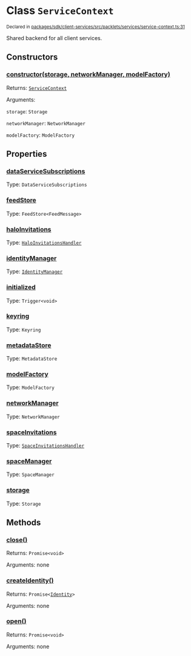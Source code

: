 # Class `ServiceContext`
<sub>Declared in [packages/sdk/client-services/src/packlets/services/service-context.ts:31](https://github.com/dxos/protocols/blob/main/packages/sdk/client-services/src/packlets/services/service-context.ts#L31)</sub>


Shared backend for all client services.

## Constructors
### [constructor(storage, networkManager, modelFactory)](https://github.com/dxos/protocols/blob/main/packages/sdk/client-services/src/packlets/services/service-context.ts#L45)


Returns: <code>[ServiceContext](/api/@dxos/client-services/classes/ServiceContext)</code>

Arguments: 

`storage`: <code>Storage</code>

`networkManager`: <code>NetworkManager</code>

`modelFactory`: <code>ModelFactory</code>

## Properties
### [dataServiceSubscriptions](https://github.com/dxos/protocols/blob/main/packages/sdk/client-services/src/packlets/services/service-context.ts#L33)
Type: <code>DataServiceSubscriptions</code>
### [feedStore](https://github.com/dxos/protocols/blob/main/packages/sdk/client-services/src/packlets/services/service-context.ts#L35)
Type: <code>FeedStore&lt;FeedMessage&gt;</code>
### [haloInvitations](https://github.com/dxos/protocols/blob/main/packages/sdk/client-services/src/packlets/services/service-context.ts#L38)
Type: <code>[HaloInvitationsHandler](/api/@dxos/client-services/classes/HaloInvitationsHandler)</code>
### [identityManager](https://github.com/dxos/protocols/blob/main/packages/sdk/client-services/src/packlets/services/service-context.ts#L37)
Type: <code>[IdentityManager](/api/@dxos/client-services/classes/IdentityManager)</code>
### [initialized](https://github.com/dxos/protocols/blob/main/packages/sdk/client-services/src/packlets/services/service-context.ts#L32)
Type: <code>Trigger&lt;void&gt;</code>
### [keyring](https://github.com/dxos/protocols/blob/main/packages/sdk/client-services/src/packlets/services/service-context.ts#L36)
Type: <code>Keyring</code>
### [metadataStore](https://github.com/dxos/protocols/blob/main/packages/sdk/client-services/src/packlets/services/service-context.ts#L34)
Type: <code>MetadataStore</code>
### [modelFactory](https://github.com/dxos/protocols/blob/main/packages/sdk/client-services/src/packlets/services/service-context.ts#L48)
Type: <code>ModelFactory</code>
### [networkManager](https://github.com/dxos/protocols/blob/main/packages/sdk/client-services/src/packlets/services/service-context.ts#L47)
Type: <code>NetworkManager</code>
### [spaceInvitations](https://github.com/dxos/protocols/blob/main/packages/sdk/client-services/src/packlets/services/service-context.ts#L42)
Type: <code>[SpaceInvitationsHandler](/api/@dxos/client-services/classes/SpaceInvitationsHandler)</code>
### [spaceManager](https://github.com/dxos/protocols/blob/main/packages/sdk/client-services/src/packlets/services/service-context.ts#L41)
Type: <code>SpaceManager</code>
### [storage](https://github.com/dxos/protocols/blob/main/packages/sdk/client-services/src/packlets/services/service-context.ts#L46)
Type: <code>Storage</code>

## Methods
### [close()](https://github.com/dxos/protocols/blob/main/packages/sdk/client-services/src/packlets/services/service-context.ts#L85)


Returns: <code>Promise&lt;void&gt;</code>

Arguments: none
### [createIdentity()](https://github.com/dxos/protocols/blob/main/packages/sdk/client-services/src/packlets/services/service-context.ts#L95)


Returns: <code>Promise&lt;[Identity](/api/@dxos/client-services/classes/Identity)&gt;</code>

Arguments: none
### [open()](https://github.com/dxos/protocols/blob/main/packages/sdk/client-services/src/packlets/services/service-context.ts#L76)


Returns: <code>Promise&lt;void&gt;</code>

Arguments: none